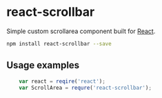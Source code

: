 # react-scrollbar

Simple custom scrollarea component built for [React](facebook.github.io/react/).

```bash
npm install react-scrollbar --save
```

## Usage examples

```js
    var react = reqire('react');
    var ScrollArea = requre('react-scrollbar');
    
```
